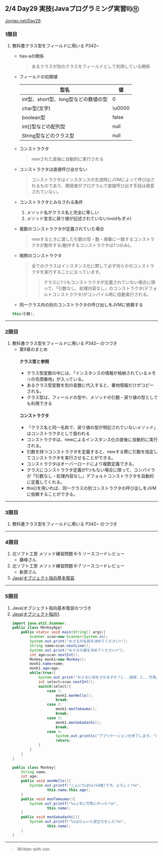 ## 2/4 Day29 実技(Javaプログラミング実習Ⅱ)⑪
[Joytas.net/Day29](https://joytas.net/%e8%a8%93%e7%b7%b4/day29).
### 1限目
1. 教科書クラス型をフィールドに用いる P342~
	- has-aの関係
		> あるクラスが別のクラスをフィールドとして利用している関係
	- フィールドの初期値

		|型名|値|
		|---|---|
		|int型、short型、long型などの数値の型|0|
		|char型(文字)|\u0000|
		|boolean型|false|
		|int[]型などの配列型|null|
		|String型などのクラス型|null|
	- コンストラクタ
		> newされた直後に自動的に実行される
	- コンストラクタは直接呼び出せない
		> コンストラクタはインスタンスの生成時にJVMによって呼び出されるものであり、開発者がプログラムで直接呼び出す手段は用意されていない。
	- コンストラクタとみなされる条件
		1. メソッド名がクラス名と完全に等しい
		1. メソッド宣言に戻り値が記述されていない(voidもダメ)
	- 複数のコンストラクタが定義されていた場合
		> newするときに渡した引数の型・数・順番に一致するコンストラクタが動作する(動作するコンストラクタは1つのみ)。
	- 暗黙のコンストラクタ
		> 全てのクラスはインスタンス化に際して必ず何らかのコンストラクタを実行することになっています。
		>> クラスに1つもコンストラクタが定義されていない場合に限って、「引数なし、処理内容なし」のコンストラクタ(デフォルトコンストラクタ)がコンパイル時に自動実行される。
	- 同一クラス内の別のコンストラクタの呼び出しをJVMに依頼する
	~~~java
	this(引数);
	~~~
---
### 2限目
1. 教科書クラス型をフィールドに用いる P342~ のつづき
	- 第9章のまとめ
		#### クラス型と参照
		- クラス型変数の中には、「インスタンスの情報が格納されているメモリの先頭番地」が入っている。
		- あるクラス型変数を別の変数に代入すると、番地情報だけがコピーされる。
		- クラス型は、フィールドの型や、メソッドの引数・戻り値の型としても利用できる
		#### コンストラクタ
		- 「クラス名と同一名称で、戻り値の型が明記されていないメソッド」はコンストラクタとして扱われる
		- コンストラクタは、newによるインスタンス化の直後に自動的に実行される。
		- 引数を持つコンストラクタを定義すると、newする際に引数を指定してコンストラクタを実行させることができる。
		- コンストラクタはオーバーロードにより複数定義できる。
		- クラスにコンストラクタ定義が1つもない場合に限って、コンパイラが「引数なし・処理内容なし」デフォルトコンストラクタを自動的に定義してくれる。
		- this()を用いれば、同一クラスの別コンストラクタの呼び出しをJVMに依頼することができる。
---
### 3限目
1. 教科書クラス型をフィールドに用いる P342~ のつづき
---
### 4限目
1. 北ソフト工房 メソッド練習問題 6-5 ソースコードレビュー
	- 藤峰さん
1. 北ソフト工房 メソッド練習問題 6-7 ソースコードレビュー
	- 新房さん
1. [Java(オブジェクト指向基本復習](https://joytas.net/programming/java_basic).
---
### 5限目
1. Java(オブジェクト指向基本復習のつづき
1. [Java(オブジェクト指向1](https://joytas.net/programming/java_oop1).
	~~~java
	import java.util.Scanner;
	public class MonkeyApp{
		public static void main(String[] args){
			Scanner scan=new Scanner(System.in);
			System.out.print("おさるの名前を決めてください>");
			String name=scan.nextLine();
			System.out.print("おさるの歳を決めてください>");
			int age=scan.nextInt();
			Monkey monk1=new Monkey();
			monk1.name=name;
			monk1.age=age;
			while(true){
				System.out.print("おさるに何をさせますか？1...挨拶、2...竹馬、3...逆立ち、4...終了>");
				int select=scan.nextInt();
				switch(select){
					case 1:
						monk1.monHello();
						break;
					case 2:
						monk1.monTakeuma();
						break;
					case 3:
						monk1.monSakadachi();
						break;
					case 4:
						System.out.println("アプリケーションを終了します。");
						return;
				}
			}
		}
	}
	~~~
	~~~java
	public class Monkey{
		String name;
		int age;
		public void monHello(){
			System.out.printf("こんにちは%s(%d歳)です。よろしく!%n",
					this.name,this.age);
		}
		public void monTakeuma(){
			System.out.printf("%s上手に竹馬にのった!%n",
					this.name);
		}
		public void monSakadachi(){
			System.out.printf("%sはひょいと逆立ちをした!%n",
					this.name);
		}
	}
	~~~
---
> Written with vim
